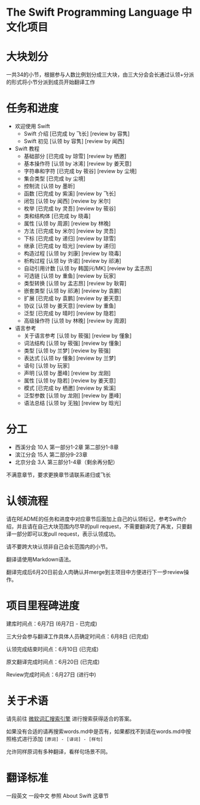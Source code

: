The Swift Programming Language 中文化项目
========================================

# 大块划分

一共34的小节，根据参与人数比例划分成三大块，由三大分会会长通过认领+分派的形式将小节分派到成员开始翻译工作

# 任务和进度

* 欢迎使用 Swift
   * Swift 介绍 [已完成 by 飞长] [review by 容隽]
   * Swift 初见  [认领 by 容隽] [review by 闻西]
* Swift 教程
   * 基础部分 [已完成 by 琼雪] [review by 栖邀]
   * 基本操作符 [认领 by 冰浠] [review by 姜天意]
   * 字符串和字符 [已完成 by 筱谷] [review by 尘境]
   * 集合类型 [已完成 by 尘境]
   * 控制流 [认领 by 墨昕]
   * 函数 [已完成 by 紫溪] [review by 飞长]
   * 闭包 [认领 by 闻西] [review by 米尔]
   * 枚举 [已完成 by 灵吾] [review by 筱谷]
   * 类和结构体 [已完成 by 晓毒]
   * 属性 [认领 by 周源] [review by 林晚]
   * 方法 [已完成 by 米尔] [review by 灵吾]
   * 下标 [已完成 by 递归] [review by 琼雪]
   * 继承 [已完成 by 晗光] [review by 递归]
   * 构造过程 [认领 by 刘康] [review by 晓毒]
   * 析构过程 [认领 by 许诺] [review by 祁涛]
   * 自动引用计数 [认领 by 韩国兴/MK] [review by 孟志昂]
   * 可选链 [认领 by 重鱼] [review by 玩家]
   * 类型转换 [认领 by 孟志昂] [review by 耿霄]
   * 嵌套类型 [认领 by 祁涛] [review by 袁鹏]
   * 扩展 [已完成 by 袁鹏] [review by 姜天意]
   * 协议 [认领 by 姜天意] [review by 重鱼]
   * 泛型 [已完成 by 晴时] [review by 隐若]
   * 高级操作符 [认领 by 林晚] [review by 周源]
* 语言参考
   * 关于语言参考 [认领 by 筱强] [review by 懂象]
   * 词法结构 [认领 by 筱强] [review by 懂象]
   * 类型 [认领 by 兰梦] [review by 筱强]
   * 表达式 [认领 by 懂象] [review by 兰梦]
   * 语句 [认领 by 玩家] 
   * 声明 [认领 by 墨峰] [review by 龙刚]
   * 属性 [认领 by 隐若] [review by 姜天意]
   * 模式 [已完成 by 栖邀] [review by 紫溪]
   * 泛型参数 [认领 by 龙刚] [review by 墨峰]
   * 语法总结 [认领 by 无独] [review by 晗光]

# 分工
* 西溪分会 10人 第一部分1-2章 第二部分1-8章
* 滨江分会 15人 第二部分9-23章
* 北京分会 3人  第三部分1-4章（剩余再分配）

不满意章节，要求更换章节请联系递归或飞长

# 认领流程

请在README的任务和进度中对应章节后面加上自己的认领标记，参考Swift介绍，并且请在自己大块范围内尽早的pull request，不需要翻译完了再发，只要翻译一部分即可以发pull request，表示认领成功。

请不要跨大块认领非自己会长范围内的小节。

翻译请使用Markdown语法。

翻译完成后6月20日前会人肉确认并merge到主项目中方便进行下一步review操作。

# 项目里程碑进度

建库时间点：6月7日 (6月7日 - 已完成)

三大分会参与翻译工作具体人员确定时间点：6月8日 (已完成)

认领完成结束时间点：6月10日 (已完成)

原文翻译完成时间点：6月20日 (已完成)

Review完成时间点：6月27日 (进行中)

# 关于术语

请先前往 [微软词汇搜索引擎](http://www.microsoft.com/Language/zh-cn/Search.aspx) 进行搜索获得适合的答案。

如果没有合适的请再搜索words.md中是否有，如果都找不到请在words.md中按照格式进行添加 `[原词] - [译词] - [样句]`

允许同样原词有多种翻译，看样句场景不同。

# 翻译标准

一段英文 一段中文 参照 About Swift 这章节
